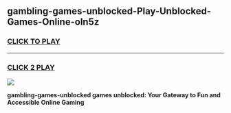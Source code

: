 
## gambling-games-unblocked-Play-Unblocked-Games-Online-oln5z
<h3>
<a href="https://premium76.site?title=gambling-games-unblocked&ref=25A">CLICK TO PLAY</a></h3>
<hr>

<h3>
<a href="https://premium76.site?title=gambling-games-unblocked&ref=25A">CLICK 2 PLAY</a>
  
</h3>

<a href="https://premium76.site?title=gambling-games-unblocked&ref=25A"><img src="https://clearcache.store/games.png"></a>


**gambling-games-unblocked games unblocked: Your Gateway to Fun and Accessible Online Gaming**

